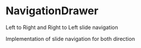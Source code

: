 NavigationDrawer
================

Left to Right and Right to Left slide navigation

Implementation of slide navigation for both direction
